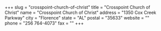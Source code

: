 +++
slug = "crosspoint-church-of-christ"
title = "Crosspoint Church of Christ"
name = "Crosspoint Church of Christ"
address = "1350 Cox Creek Parkway"
city = "Florence"
state = "AL"
postal = "35633"
website = ""
phone = "256 764-4073"
fax = ""
+++
